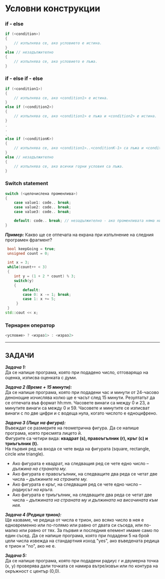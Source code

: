 # Условни конструкции

### if - else
```c++
if (<condition>)  
{  
	// изпълнява се, ако условието е истина.  
}  
else // незадължително  
{
	// изпълнява се, ако условието е лъжа.  
}  
```

### if - else if - else
```c++
if (<condition1>)  
{  
	// изпълнява се, ако <condition1> е истина.   
}  
else if (<condition2>)  
{  
	// изпълнява се, ако <condition1> е лъжа и <condition2> е истина.  
}  
.
.
.
else if (<conditionK>)  
{  
	// изпълнява се, ако <condition1>..<conditionK-1> са лъжа и <conditionК> е истина.  
}  
else // незадължително  
{  
	// изпълнява се, ако всички горни условия са лъжа.  
}  
```

### Switch statement
```c++
switch (<целочислена променлива>)
{
	case value1: code.. break;
	case value2: code.. break;
	case value3: code.. break;

	default: code.. break; // незадължително - ако променливата няма никоя от изредените стойности
}
```

***Пример:*** Какво ще се отпечата на екрана при изпълнение на следния програмен фрагмент?
```c++
 bool keepGoing = true;
 unsigned count = 0;
 
 int x = 3;
 while(count++ < 3)
 {
 	int y = (1 + 2 * count) % 3;
 	switch(y)
	{
 		default:
 		case 0: x -= 1; break;
 		case 1: x += 5;
	 }
 }
std::cout << x; 
```

### Тернарен оператор
```c++
<условие> ? <израз1> : <израз2>
```

---

## ЗАДАЧИ

***Задача 1:***  
Да се напише програма, която при подадено число, отговарящо на оценка, изписва оценката с думи.  

***Задача 2 (Време + 15 минути):***  
Да се напише програма, която при подадени час и минути от 24-часово денонощие изчислява колко ще е часът след 15 минути. Резултатът да се отпечата във формат hh:mm. Часовете винаги са между 0 и 23, а минутите винаги са между 0 и 59. Часовете и минутите се изписват винаги с по две цифри и с водеща нула, когато числото е едноцифрено.  

***Задача 3 (Лице на фигура):***  
Въвеждат се размерите на геометрична фигура. Да се напише програма, която пресмята лицето й.  
Фигурите са четири вида: **квадрат (s), правоъгълник (r), кръг (c) и триъгълник (t).**   
На първия ред на входа се чете вида на фигурата (square, rectangle, circle или triangle).  
- Ако фигурата е квадрат, на следващия ред се чете едно число – *дължина на страната му.*   
- Ако фигурата е правоъгълник, на следващите два реда се четат две числа – *дължините на страните му.*  
- Ако фигурата е кръг, на следващия ред се чете едно число – *радиусът на кръга.*  
- Ако фигурата е триъгълник, на следващите два реда се четат две числа – *дължината на страната му и дължината на височината към нея.*  

***Задача 4 (Редица трион):***  
Ще казваме, че редица от числа е трион, ако всяко число в нея е едновременно или по-голямо или равно от двата си съседа, или по-малко или равно от тях. За първия и последния елемент имаме само по един съсед. Да се напише програма, която при подадени 5 на брой цели числа извежда на стандартния изход "yes", ако въведената редица е трион и "no", ако не е.  

***Задача 5:***  
Да се напише програма, която при подадени радиус r и двумерна точка (х, у) проверява дали точката се намира вътре/извън или по контура на окръжност с център (0,0).  
